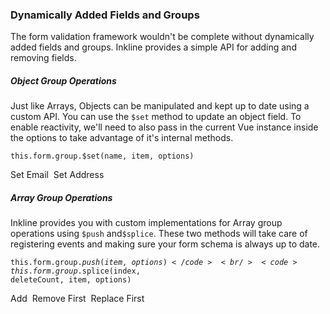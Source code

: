 ### Dynamically Added Fields and Groups
The form validation framework wouldn't be complete without dynamically added fields and groups. Inkline provides a simple API for adding and removing fields.

##### Object Group Operations
Just like Arrays, Objects can be manipulated and kept up to date using a custom API. You can use the `$set` method to update an object field. To enable reactivity, we'll need to also pass in the current Vue instance inside the options to take advantage of it's internal methods.

<code>this.form.group.$set(name, item, options)</code>

<i-code-preview title="Form Schema Object Group Operations" link="https://github.com/inkline/inkline/blob/master/src/factories/FormBuilder.js" class="_padding-bottom-0">
<i-form :schema="objectForm">
    <i-form-group>
        <i-input :schema="objectForm.name" v-model="objectForm.name.value" placeholder="Enter your name.." />
    </i-form-group>
    <i-form-group v-if="objectForm.email">
        <i-input :schema="objectForm.email" v-model="objectForm.email.value" placeholder="Enter your email.." />
    </i-form-group>
    <i-form-group v-if="objectForm.address">
        <i-input :schema="objectForm.address" v-model="objectForm.address.value" placeholder="Enter your address.." />
    </i-form-group>
    <i-form-group>
        <i-button @click="setEmail" type="button">Set Email</i-button>&nbsp;
        <i-button @click="setAddress" type="button">Set Address</i-button>&nbsp;
    </i-form-group>
</i-form>
<template slot="html">

~~~html
<i-form :schema="form">
    <i-form-group>
        <i-input :schema="form.name" v-model="form.name.value" placeholder="Enter your name.." />
    </i-form-group>
    <i-form-group v-if="form.email">
        <i-input :schema="form.email" v-model="form.email.value" placeholder="Enter your email.." />
    </i-form-group>
    <i-form-group v-if="form.address">
        <i-input :schema="form.address" v-model="form.address.value" placeholder="Enter your address.." />
    </i-form-group>
    
    <i-form-group>
        <i-button @click="setEmail" type="button">Set Email</i-button>&nbsp;
        <i-button @click="setAddress" type="button">Set Address</i-button>&nbsp;
    </i-form-group>
</i-form>
~~~

</template>
<template slot="js">

~~~js
export default {
    data () {
        return {
            form: this.$form({
                name: {}
            })
        };
    },
    methods: {
        setEmail() {
            this.form.$set('email', {
                validators: [
                    { rule: 'email' }
                ]
            }, { instance: this });
        },
        setAddress() {
            this.form.$set('address', {
                value: '32 Inkline St.'
            }, { instance: this });
        }
    }
}
~~~

</template>
<template slot="output">
<span class="_text-muted">// console.log(this.form);</span>
<pre>
<code>
{{ objectForm | prettify }}
</code>
</pre>
</template>
</i-code-preview>


##### Array Group Operations
Inkline provides you with custom implementations for Array group operations using `$push` and`$splice`. These two methods will take care of registering events and making sure your form schema is always up to date.

<code>this.form.group.$push(item, options)</code><br/>
<code>this.form.group.$splice(index, deleteCount, item, options)</code>

<i-code-preview title="Form Schema Array Group Operations" link="https://github.com/inkline/inkline/blob/master/src/factories/FormBuilder.js" class="_padding-bottom-0">
<i-form :schema="listForm">
    <i-form-group v-for="item in listForm.items" :key="item.name">
        <i-input :schema="item" v-model="item.value" placeholder="Type something.." />
    </i-form-group>
    <i-form-group>
        <i-button @click="addField" type="button">Add</i-button>&nbsp;
        <i-button @click="removeField" type="button">Remove First</i-button>&nbsp;
        <i-button @click="replaceField" type="button">Replace First</i-button>
    </i-form-group>
</i-form>
<template slot="html">

~~~html
<i-form :schema="form">
    <i-form-group v-for="item in form.items" :key="item.name">
        <i-input :schema="item" v-model="item.value" placeholder="Type something.." />
    </i-form-group>
    
    <i-form-group>
        <i-button @click="addField" type="button">Add</i-button>
        <i-button @click="removeField" type="button">Remove First</i-button>
        <i-button @click="replaceField" type="button">Replace First</i-button>
    </i-form-group>
</i-form>
~~~

</template>
<template slot="js">

~~~js
export default {
    data () {
        return {
            form: this.$form({
                items: [
                    { value: 'Existing Field' },
                    { value: 'Existing Field' }
                ]
            })
        };
    },
    methods: {
        addField() {
            this.listForm.items.$push({ value: 'Added Field' });
        },
        removeField() {
            this.listForm.items.$splice(0, 1);
        },
        replaceField() {
            this.listForm.items.$splice(0, 1, { value: 'Spliced Field' });
        }
    }
}
~~~

</template>
<template slot="output">
<span class="_text-muted">// console.log(this.form);</span>
<pre>
<code>
{{ listForm | prettify }}
</code>
</pre>
</template>
</i-code-preview>
